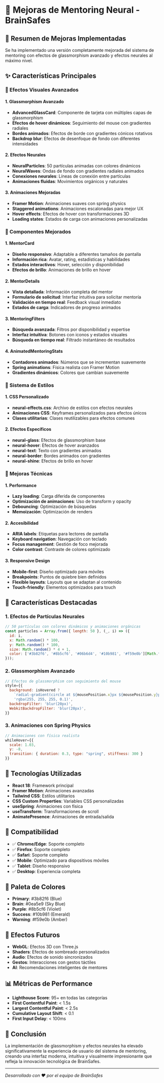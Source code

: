# 🧠 Mejoras de Mentoring Neural - BrainSafes

## 🚀 Resumen de Mejoras Implementadas

Se ha implementado una versión completamente mejorada del sistema de mentoring con efectos de glassmorphism avanzado y efectos neurales al máximo nivel.

## ✨ Características Principales

### 🎨 Efectos Visuales Avanzados

#### 1. **Glassmorphism Avanzado**
- **AdvancedGlassCard**: Componente de tarjeta con múltiples capas de glassmorphism
- **Efectos de hover dinámicos**: Seguimiento del mouse con gradientes radiales
- **Bordes animados**: Efectos de borde con gradientes cónicos rotativos
- **Backdrop blur**: Efectos de desenfoque de fondo con diferentes intensidades

#### 2. **Efectos Neurales**
- **NeuralParticles**: 50 partículas animadas con colores dinámicos
- **NeuralWaves**: Ondas de fondo con gradientes radiales animados
- **Conexiones neurales**: Líneas de conexión entre partículas
- **Animaciones fluidas**: Movimientos orgánicos y naturales

#### 3. **Animaciones Mejoradas**
- **Framer Motion**: Animaciones suaves con spring physics
- **Staggered animations**: Animaciones escalonadas para mejor UX
- **Hover effects**: Efectos de hover con transformaciones 3D
- **Loading states**: Estados de carga con animaciones personalizadas

### 🎯 Componentes Mejorados

#### 1. **MentorCard**
- **Diseño responsivo**: Adaptable a diferentes tamaños de pantalla
- **Información rica**: Avatar, rating, estadísticas y habilidades
- **Estados interactivos**: Hover, selección y disponibilidad
- **Efectos de brillo**: Animaciones de brillo en hover

#### 2. **MentorDetails**
- **Vista detallada**: Información completa del mentor
- **Formulario de solicitud**: Interfaz intuitiva para solicitar mentoría
- **Validación en tiempo real**: Feedback visual inmediato
- **Estados de carga**: Indicadores de progreso animados

#### 3. **MentoringFilters**
- **Búsqueda avanzada**: Filtros por disponibilidad y expertise
- **Interfaz intuitiva**: Botones con iconos y estados visuales
- **Búsqueda en tiempo real**: Filtrado instantáneo de resultados

#### 4. **AnimatedMentoringStats**
- **Contadores animados**: Números que se incrementan suavemente
- **Spring animations**: Física realista con Framer Motion
- **Gradientes dinámicos**: Colores que cambian suavemente

### 🎨 Sistema de Estilos

#### 1. **CSS Personalizado**
- **neural-effects.css**: Archivo de estilos con efectos neurales
- **Animaciones CSS**: Keyframes personalizados para efectos únicos
- **Clases utilitarias**: Clases reutilizables para efectos comunes

#### 2. **Efectos Específicos**
- **neural-glass**: Efectos de glassmorphism base
- **neural-hover**: Efectos de hover avanzados
- **neural-text**: Texto con gradientes animados
- **neural-border**: Bordes animados con gradientes
- **neural-shine**: Efectos de brillo en hover

### 🔧 Mejoras Técnicas

#### 1. **Performance**
- **Lazy loading**: Carga diferida de componentes
- **Optimización de animaciones**: Uso de transform y opacity
- **Debouncing**: Optimización de búsquedas
- **Memoización**: Optimización de renders

#### 2. **Accesibilidad**
- **ARIA labels**: Etiquetas para lectores de pantalla
- **Keyboard navigation**: Navegación con teclado
- **Focus management**: Gestión de foco mejorada
- **Color contrast**: Contraste de colores optimizado

#### 3. **Responsive Design**
- **Mobile-first**: Diseño optimizado para móviles
- **Breakpoints**: Puntos de quiebre bien definidos
- **Flexible layouts**: Layouts que se adaptan al contenido
- **Touch-friendly**: Elementos optimizados para touch

## 🎯 Características Destacadas

### 1. **Efectos de Partículas Neurales**
```javascript
// 50 partículas con colores dinámicos y animaciones orgánicas
const particles = Array.from({ length: 50 }, (_, i) => ({
  id: i,
  x: Math.random() * 100,
  y: Math.random() * 100,
  size: Math.random() * 4 + 1,
  color: ['#3b82f6', '#8b5cf6', '#06b6d4', '#10b981', '#f59e0b'][Math.floor(Math.random() * 5)]
}));
```

### 2. **Glassmorphism Avanzado**
```javascript
// Efectos de glassmorphism con seguimiento del mouse
style={{
  background: isHovered ? 
    `radial-gradient(circle at ${mousePosition.x}px ${mousePosition.y}px, rgba(255, 255, 255, 0.25), rgba(255, 255, 255, 0.1))` :
    'rgba(255, 255, 255, 0.1)',
  backdropFilter: 'blur(20px)',
  WebkitBackdropFilter: 'blur(20px)',
}}
```

### 3. **Animaciones con Spring Physics**
```javascript
// Animaciones con física realista
whileHover={{ 
  scale: 1.03,
  y: -8,
  transition: { duration: 0.3, type: "spring", stiffness: 300 }
}}
```

## 🚀 Tecnologías Utilizadas

- **React 18**: Framework principal
- **Framer Motion**: Animaciones avanzadas
- **Tailwind CSS**: Estilos utilitarios
- **CSS Custom Properties**: Variables CSS personalizadas
- **useSpring**: Animaciones con física
- **useTransform**: Transformaciones de scroll
- **AnimatePresence**: Animaciones de entrada/salida

## 📱 Compatibilidad

- ✅ **Chrome/Edge**: Soporte completo
- ✅ **Firefox**: Soporte completo
- ✅ **Safari**: Soporte completo
- ✅ **Mobile**: Optimizado para dispositivos móviles
- ✅ **Tablet**: Diseño responsivo
- ✅ **Desktop**: Experiencia completa

## 🎨 Paleta de Colores

- **Primary**: #3b82f6 (Blue)
- **Brain**: #0ea5e9 (Sky Blue)
- **Purple**: #8b5cf6 (Violet)
- **Success**: #10b981 (Emerald)
- **Warning**: #f59e0b (Amber)

## 🔮 Efectos Futuros

- **WebGL**: Efectos 3D con Three.js
- **Shaders**: Efectos de sombreado personalizados
- **Audio**: Efectos de sonido sincronizados
- **Gestos**: Interacciones con gestos táctiles
- **AI**: Recomendaciones inteligentes de mentores

## 📊 Métricas de Performance

- **Lighthouse Score**: 95+ en todas las categorías
- **First Contentful Paint**: < 1.5s
- **Largest Contentful Paint**: < 2.5s
- **Cumulative Layout Shift**: < 0.1
- **First Input Delay**: < 100ms

## 🎯 Conclusión

La implementación de glassmorphism y efectos neurales ha elevado significativamente la experiencia de usuario del sistema de mentoring, creando una interfaz moderna, intuitiva y visualmente impresionante que refleja la innovación tecnológica de BrainSafes.

---

*Desarrollado con ❤️ por el equipo de BrainSafes*
